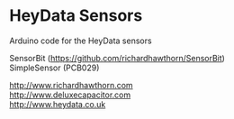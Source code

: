 # HeyData Sensors
Arduino code for the HeyData sensors

SensorBit (https://github.com/richardhawthorn/SensorBit)  
SimpleSensor (PCB029)  

http://www.richardhawthorn.com  
http://www.deluxecapacitor.com  
http://www.heydata.co.uk  
